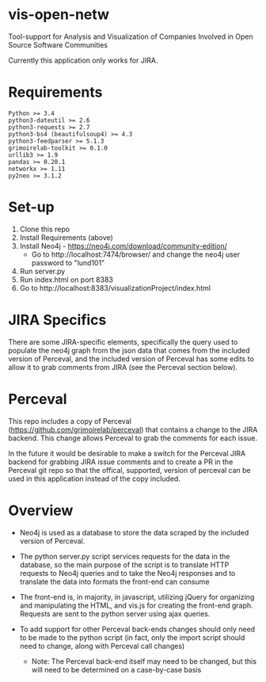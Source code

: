 # vis-open-netw
Tool-support for Analysis and Visualization of Companies Involved in Open Source Software Communities

Currently this application only works for JIRA.

# Requirements
    Python >= 3.4
    python3-dateutil >= 2.6
    python3-requests >= 2.7
    python3-bs4 (beautifulsoup4) >= 4.3
    python3-feedparser >= 5.1.3
    grimoirelab-toolkit >= 0.1.0
    urllib3 >= 1.9
    pandas >= 0.20.1
    networkx >= 1.11
    py2neo >= 3.1.2

# Set-up

1. Clone this repo
2. Install Requirements (above)
3. Install Neo4j - https://neo4j.com/download/community-edition/
    - Go to http://localhost:7474/browser/ and change the neo4j user password to "lund101"
4. Run server.py
5. Run index.html on port 8383
6. Go to http://localhost:8383/visualizationProject/index.html

# JIRA Specifics

There are some JIRA-specific elements, specifically the query used to populate the neo4j graph from the json data that comes from the included version of Perceval, and the included version of Perceval has some edits to allow it to grab comments from JIRA (see the Perceval section below).

# Perceval

This repo includes a copy of Perceval (https://github.com/grimoirelab/perceval) that contains a change to the JIRA backend. This change allows Perceval to grab the comments for each issue.

In the future it would be desirable to make a switch for the Perceval JIRA backend for grabbing JIRA issue comments and to create a PR in the Perceval git repo so that the offical, supported, version of perceval can be used in this application instead of the copy included.

# Overview

- Neo4j is used as a database to store the data scraped by the included version of Perceval.
- The python server.py script services requests for the data in the database, so the main purpose of the script is to translate HTTP requests to Neo4j queries and to take the Neo4j responses and to translate the data into formats the front-end can consume
- The front-end is, in majority, in javascript, utilizing jQuery for organizing and manipulating the HTML, and vis.js for creating the front-end graph. Requests are sent to the python server using ajax queries.

- To add support for other Perceval back-ends changes should only need to be made to the python script (in fact, only the import script should need to change, along with Perceval call changes)
    - Note: The Perceval back-end itself may need to be changed, but this will need to be determined on a case-by-case basis
